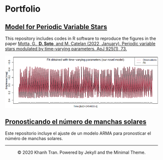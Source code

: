 # Portfolio

## [Model for Periodic Variable Stars](https://github.com/DarlinSoto/Modulation-models)
This repository includes codes in R software to reproduce the figures in the paper [Motta, G., **D. Soto**, and M. Catelan (2022, January). Periodic variable stars modulated by time-varying parameters. ApJ 925(1), 73.](https://iopscience.iop.org/article/10.3847/1538-4357/ac3833)

![](images/v783_fit.png)

## [Pronosticando el número de manchas solares](https://github.com/DarlinSoto/Modulation-models)
Este repositorio incluye el ajuste de un modelo ARMA para pronosticar el núméro de manchas solares. 

---
<center>© 2020 Khanh Tran. Powered by Jekyll and the Minimal Theme.</center>
